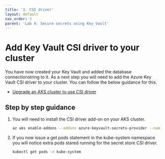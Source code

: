```yaml
---
title: '3. CSI driver'
layout: default
nav_order: 3
parent: 'Lab 4: Secure secrets using Key Vault'
---
```


# Add Key Vault CSI driver to your cluster

You have now created your Key Vault and added the database connectionstring to it. As a next step you will need to add the Azure Key Vault CSI driver to your cluster. You can follow the below guidance for this.

- [Upgrade an AKS cluster to use CSI driver](https://docs.microsoft.com/en-us/azure/aks/csi-secrets-store-driver#upgrade-an-existing-aks-cluster-with-azure-key-vault-provider-for-secrets-store-csi-driver-support)

## Step by step guidance

1. You will need to install the CSI driver add-on on your AKS cluster.

   ```bash
   az aks enable-addons --addons azure-keyvault-secrets-provider --name $AKSCLUSTER --resource-group $RESOURCE_GROUP
   ```

1. If you now issue a get pods statement in the kube-system namespace you will notice extra pods stared running for the secret store CSI driver.

   ```bash
   kubectl get pods -n kube-system
   ```



